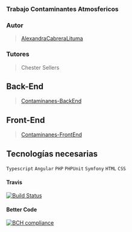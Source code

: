 ﻿### Trabajo Contaminantes Atmosfericos 
### Autor
> [AlexandraCabreraLituma](https://github.com/AlexandraCabreraLituma)  

### Tutores
>Chester Sellers

## Back-End
> [Contaminanes-BackEnd](https://github.com/AlexandraCabreraLituma/contaminantes-)  

## Front-End
> [Contaminanes-FrontEnd](https://github.com/AlexandraCabreraLituma/contaminantes-FrontEnd)  

## Tecnologías necesarias
`Typescript` `Angular` `PHP` `PHPUnit` `Symfony` `HTML` `CSS`

#### Travis
[![Build Status](https://travis-ci.org/AlexandraCabreraLituma/contaminantes-FrontEnd.svg?branch=develop)](https://travis-ci.org/AlexandraCabreraLituma/contaminantes-FrontEnd)

#### Better Code
[![BCH compliance](https://bettercodehub.com/edge/badge/AlexandraCabreraLituma/contaminantes-FrontEnd?branch=master)](https://bettercodehub.com/)
